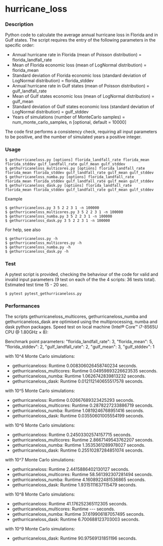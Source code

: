 # hurricane_loss

### Description

Python code to calculate the average annual hurricane loss in Florida and in Gulf states.
The script requires the entry of the following parameters in the specific order:

* Annual hurricane rate in Florida (mean of Poisson distribution) = florida_landfall_rate
* Mean of Florida economic loss (mean of LogNormal distribution) = florida_mean
* Standard deviation of Florida economic loss (standard deviation of LogNormal distribution) = florida_stddev
* Annual hurricane rate in Gulf states (mean of Poisson distribution) = gulf_landfall_rate
* Mean of Gulf states economic loss (mean of LogNormal distribution) = gulf_mean
* Standard deviation of Gulf states economic loss (standard deviation of LogNormal distribution) = gulf_stddev
* Years of simulations (number of MonteCarlo samples) = num_monte_carlo_samples, n [optional, default = 10000]

The code first performs a consistency check, requiring all input parameters to be positive, and the number of simulated years a positive integer.


### Usage

    $ gethurricaneloss.py [options] florida_landfall_rate florida_mean florida_stddev gulf_landfall_rate gulf_mean gulf_stddev
    $ gethurricaneloss_multicores.py [options] florida_landfall_rate florida_mean florida_stddev gulf_landfall_rate gulf_mean gulf_stddev
    $ gethurricaneloss_numba.py [options] florida_landfall_rate florida_mean florida_stddev gulf_landfall_rate gulf_mean gulf_stddev
    $ gethurricaneloss_dask.py [options] florida_landfall_rate florida_mean florida_stddev gulf_landfall_rate gulf_mean gulf_stddev
    
Example

    $ gethurricaneloss.py 3 5 2 2 3 1 -n 100000
    $ gethurricaneloss_multicores.py 3 5 2 2 3 1 -n 100000
    $ gethurricaneloss_numba.py 3 5 2 2 3 1 -n 100000
    $ gethurricaneloss_dask.py 3 5 2 2 3 1 -n 100000

For help, see also

    $ gethurricaneloss.py -h
    $ gethurricaneloss_multicores.py -h
    $ gethurricaneloss_numba.py -h
    $ gethurricaneloss_dask.py -h
    
### Test
A pytest script is provided, checking the behaviour of the code for valid and invalid input parameters (9 test on each of the the 4 scripts: 36 tests total). Estimated test time 15 - 20 sec.

    $ pytest pytest_gethurricaneloss.py


### Performances

The scripts gethurricaneloss_multicores, gethurricaneloss_numba and gethurricaneloss_dask are optimised using the multiprocessing, numba and dask python packages.
Speed test on local machine (Intel® Core™ i7-8565U CPU @ 1.80GHz × 8):

Benchmark point parameters:
"florida_landfall_rate": 3,
"florida_mean": 5,
"florida_stddev": 2,
"gulf_landfall_rate": 2,
"gulf_mean": 3,
"gulf_stddev": 1

with 10^4 Monte Carlo simulations:
* gethurricaneloss: Runtime 0.008306026458740234 seconds.
* gethurricaneloss_multicores: Runtime 0.04959893226623535 seconds.
* gethurricaneloss_numba: Runtime 1.0626742839813232 seconds.
* gethurricaneloss_dask: Runtime 0.012112140655517578 seconds.

with 10^5 Monte Carlo simulations:
* gethurricaneloss: Runtime 0.02667689323425293 seconds.
* gethurricaneloss_multicores: Runtime 0.2878227233886719 seconds.
* gethurricaneloss_numba: Runtime 1.0819246768951416 seconds.
* gethurricaneloss_dask: Runtime 0.03550601005554199 seconds.

with 10^6 Monte Carlo simulations:
* gethurricaneloss: Runtime 0.24503302574157715 seconds.
* gethurricaneloss_multicores: Runtime 2.8667149543762207 seconds.
* gethurricaneloss_numba: Runtime 1.3535361289978027 seconds.
* gethurricaneloss_dask: Runtime 0.25510287284851074 seconds.

with 10^7 Monte Carlo simulations:
* gethurricaneloss: Runtime 2.4415886402130127 seconds.
* gethurricaneloss_multicores: Runtime 58.561392307281494 seconds.
* gethurricaneloss_numba: Runtime 4.1608922481536865 seconds.
* gethurricaneloss_dask: Runtime 1.9315111637115479 seconds.

with 10^8 Monte Carlo simulations:
* gethurricaneloss: Runtime 41.176252365112305 seconds.
* gethurricaneloss_multicores: Runtime --- seconds.
* gethurricaneloss_numba: Runtime 37.619906187057495 seconds.
* gethurricaneloss_dask: Runtime 6.700688123703003 seconds.

with 10^9 Monte Carlo simulations:
* gethurricaneloss_dask: Runtime 90.97569131851196 seconds.

